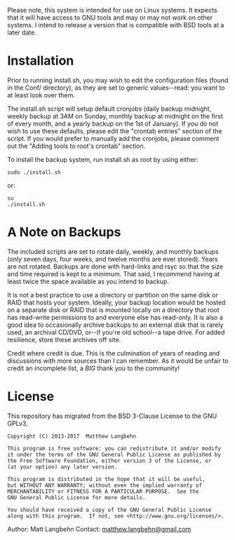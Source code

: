 Please note, this system is intended for use on Linux systems. It expects that it will have access to GNU tools and may or may not work on other systems. I intend to release a version that is compatible with BSD tools at a later date.

Installation
====================

Prior to running install.sh, you may wish to edit the configuration files (found in the Conf/ directory), as they are set to generic values--read: you want to at least look over them.

The install.sh script will setup default cronjobs (daily backup midnight, weekly backup at 3AM on Sunday, monthly backup at midnight on the first of every month, and a yearly backup on the 1st of January). If you do not wish to use these defaults, please edit the "crontab entries" section of the script. If you would prefer to manually add the cronjobs, please comment out the "Adding tools to root's crontab" section.

To install the backup system, run install.sh as root by using either:
```
sudo ./install.sh
```
or:
```
su
./install.sh
```

A Note on Backups
====================

The included scripts are set to rotate daily, weekly, and monthly backups (only seven days, four weeks, and twelve months are ever stored). Years are not rotated. Backups are done with hard-links and rsyc so that the size and time required is kept to a minimum. That said, I recommend having at least twice the space available as you intend to backup.

It is not a best practice to use a directory or partition on the same disk or RAID that hosts your system. Ideally, your backup location would be hosted on a separate disk or RAID that is mounted locally on a directory that root has read-write permissions to and everyone else has read-only. It is also a good idea to occasionally archive backups to an external disk that is rarely used, an archival CD/DVD, or--if you're old school--a tape drive. For added resilience, store these archives off site.

Credit where credit is due. This is the culmination of years of reading and discussions with more sources than I can remember. As it would be unfair to credit an incomplete list, a *BIG* thank you to the community!


License
====================

This repository has migrated from the BSD 3-Clause License to the GNU GPLv3.


    Copyright (C) 2013-2017  Matthew Langbehn

    This program is free software: you can redistribute it and/or modify
    it under the terms of the GNU General Public License as published by
    the Free Software Foundation, either version 3 of the License, or
    (at your option) any later version.

    This program is distributed in the hope that it will be useful,
    but WITHOUT ANY WARRANTY; without even the implied warranty of
    MERCHANTABILITY or FITNESS FOR A PARTICULAR PURPOSE.  See the
    GNU General Public License for more details.

    You should have received a copy of the GNU General Public License
    along with this program.  If not, see <http://www.gnu.org/licenses/>.

Author: Matt Langbehn
Contact: matthew.langbehn@gmail.com
